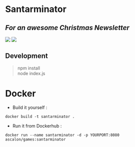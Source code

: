 # Santarminator
## *For an awesome Christmas Newsletter*
![](https://i.ytimg.com/vi/70iyrEqR5Ng/maxresdefault.jpg)
![](http://3.bp.blogspot.com/-kTKYuzbFEns/Urnkbujc7RI/AAAAAAAAVQY/0g93xV4wTGw/s1600/Santa11.jpg)

## Development
> npm install  
> node index.js

# Docker
- Build it yourself :
```
docker build -t santarminator .
```

- Run it from Dockerhub :
```
docker run --name santarminator -d -p YOURPORT:8080 ascalon/games:santarminator
```
